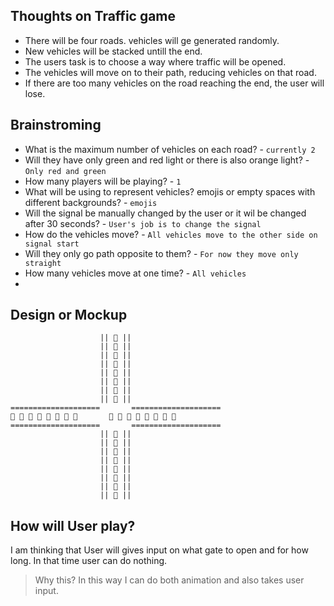 ## Thoughts on Traffic game
- There will be four roads. vehicles will ge generated randomly.
- New vehicles will be stacked untill the end.
- The users task is to choose a way where traffic will be opened.
- The vehicles will move on to their path, reducing vehicles on that road.
- If there are too many vehicles on the road reaching the end, the user will lose.

## Brainstroming
- What is the maximum number of vehicles on each road? - `currently 2`
- Will they have only green and red light or there is also orange light? - `Only red and green`
- How many players will be playing? - `1`
- What will be using to represent vehicles? emojis or empty spaces with different backgrounds? - `emojis`
- Will the signal be manually changed by the user or it wil be changed after 30 seconds? - `User's job is to change the signal`
- How do the vehicles move? - `All vehicles move to the other side on signal start`
- Will they only go path opposite to them? - `For now they move only straight`
- How many vehicles move at one time? - `All vehicles`
- 

## Design or Mockup
```
                    || 🚖 ||
                    || 🚖 ||
                    || 🚖 ||
                    || 🚖 ||
                    || 🚖 ||
                    || 🚖 ||
                    || 🚖 ||
                    || 🚖 ||
====================       ====================
🚖 🚖 🚖 🚖 🚖 🚖 🚖 🚖       🚖 🚖 🚖 🚖 🚖 🚖 🚖 🚖
====================       ====================
                    || 🚖 ||
                    || 🚖 ||
                    || 🚖 ||
                    || 🚖 ||
                    || 🚖 ||
                    || 🚖 ||
                    || 🚖 ||
                    || 🚖 ||
```

## How will User play?
I am thinking that User will gives input on what gate to open and for how long. In that time user can do nothing.
> Why this? In this way I can do both animation and also takes user input.